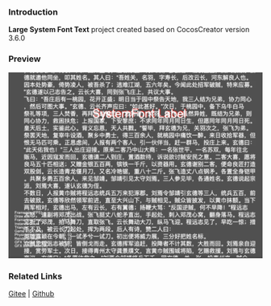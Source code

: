 ### Introduction
**Large System Font Text** project created based on CocosCreator version 3.6.0

### Preview
![image](../../../image/202203/2022030201.jpg)

### Related Links
[Gitee](https://gitee.com/mirrors_cocos-creator/example-cases/tree/v2.4.3/assets/cases/02_ui/02_label) | [Github](https://github.com/cocos-creator/example-cases/tree/v2.4.3/assets/cases/02_ui/02_label)